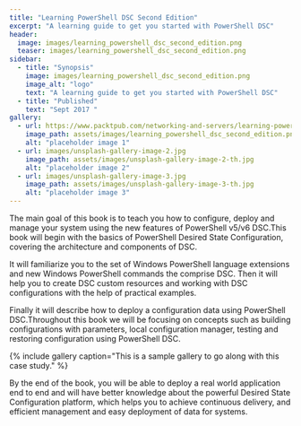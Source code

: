 ```yaml
---
title: "Learning PowerShell DSC Second Edition"
excerpt: "A learning guide to get you started with PowerShell DSC"
header:
  image: images/learning_powershell_dsc_second_edition.png
  teaser: images/learning_powershell_dsc_second_edition.png
sidebar:
  - title: "Synopsis"
    image: images/learning_powershell_dsc_second_edition.png
    image_alt: "logo"
    text: "A learning guide to get you started with PowerShell DSC"
  - title: "Published"
    text: "Sept 2017 "
gallery:
  - url: https://www.packtpub.com/networking-and-servers/learning-powershell-dsc-second-edition
    image_path: assets/images/learning_powershell_dsc_second_edition.png
    alt: "placeholder image 1"
  - url: images/unsplash-gallery-image-2.jpg
    image_path: assets/images/unsplash-gallery-image-2-th.jpg
    alt: "placeholder image 2"
  - url: images/unsplash-gallery-image-3.jpg
    image_path: assets/images/unsplash-gallery-image-3-th.jpg
    alt: "placeholder image 3"
---
```


The main goal of this book is to teach you how to configure, deploy and manage your system using the new features of PowerShell v5/v6 DSC.This book will begin with the basics of PowerShell Desired State Configuration, covering the architecture and components of DSC.

It will familiarize you to the set of Windows PowerShell language extensions and new Windows PowerShell commands the comprise DSC. Then it will help you to create DSC custom resources and working with DSC configurations with the help of practical examples.

Finally it will describe how to deploy a configuration data using PowerShell DSC.Throughout this book we will be focusing on concepts such as building configurations with parameters, local configuration manager, testing and restoring configuration using PowerShell DSC.

{% include gallery caption="This is a sample gallery to go along with this case study." %}

By the end of the book, you will be able to deploy a real world application end to end and will have better knowledge about the powerful Desired State Configuration platform, which helps you to achieve continuous delivery, and efficient management and easy deployment of data for systems.